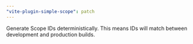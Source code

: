 ```yaml
---
"vite-plugin-simple-scope": patch
---
```


Generate Scope IDs deterministically. This means IDs will match between development and production builds.
